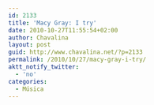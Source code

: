 ```yaml
---
id: 2133
title: 'Macy Gray: I try'
date: 2010-10-27T11:55:54+02:00
author: Chavalina
layout: post
guid: http://www.chavalina.net/?p=2133
permalink: /2010/10/27/macy-gray-i-try/
aktt_notify_twitter:
  - 'no'
categories:
  - Música
---
```

<object width="560" height="445"><param name="movie" value="http://www.youtube.com/v/YNVVTyvUI1A?fs=1&amp;hl=es_ES&amp;rel=0"><param name="allowFullScreen" value="true"><param name="allowscriptaccess" value="always"><embed src="http://www.youtube.com/v/YNVVTyvUI1A?fs=1&amp;hl=es_ES&amp;rel=0" type="application/x-shockwave-flash" allowscriptaccess="always" allowfullscreen="true" width="560" height="445"><noembed>
Games, changes and fears
When will they go from here
When will they stop
I believe that fate has brought us here
And we should be together
But wer,e not
I play it off but I'm dreamin of you
I'll keep it cool but I'm fiendin.
I try to say goodbye and I choke
I try to walk away and I stumble
Though I try to hide it it's clear
My world crumbles when you are not near
Goodbye and I choke
I try to walk away and I stumble
Though I try to hide it, it's clear
My world crumbles when you are not near

I may appear to be free
But I'm just a prisoner of your love
I may seem alright and smile when you leave
But my smiles are just a front
I play it off but I'm dreamin of you
I'll keep my cool but I'm fiendin
I try to say goodbye and I choke
I try to walk away and I stumble
Though I try to hide it it's clear
My world crumbles when you are not near

Here is my confession
May I be your possesion
Boy I need your touch
Your love kisses and such
With all my might I try
But this I can't deny
I play it off but im dreamin of you
I'll keep my cool but I'm fiendin
I try to say good bye and I choke
I try to walk away and I stumble
Though I try to hide it it's clear
My world crumbles when you are not near </noembed></object>